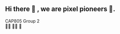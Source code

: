 ## Hi there 👋 , we are pixel pioneers :person_fencing:.

CAP805 Group 2   
:surfing_man:
:surfing_woman:
:rocket:
